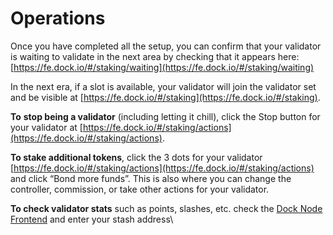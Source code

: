 # Operations

Once you have completed all the setup, you can confirm that your validator is waiting to validate in the next area by checking that it appears here: [https://fe.dock.io/#/staking/waiting](https://fe.dock.io/#/staking/waiting)

In the next era, if a slot is available, your validator will join the validator set and be visible at [https://fe.dock.io/#/staking](https://fe.dock.io/#/staking).

**To** **stop being a validator** (including letting it chill), click the Stop button for your validator at [https://fe.dock.io/#/staking/actions](https://fe.dock.io/#/staking/actions).

**To stake additional tokens**, click the 3 dots for your validator [https://fe.dock.io/#/staking/actions](https://fe.dock.io/#/staking/actions) and click “Bond more funds”. This is also where you can change the controller, commission, or take other actions for your validator.

&#x20;**To check validator stats** such as points, slashes, etc. check the [Dock Node Frontend](https://fe.dock.io/#/staking/query) and enter your stash address\
